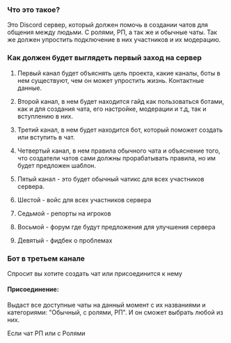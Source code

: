 ### Что это такое?
Это Discord сервер, который должен помочь в создании чатов для общения между людьми. С ролями, РП, а так же и обычные чаты. Так же должен упростить подключение в них участников и их модерацию.

### Как должен будет выглядеть первый заход на сервер
1. Первый канал будет объяснять цель проекта, какие каналы, боты в нем существуют, чем он может упростить жизнь. Контактные данные.

2. Второй канал, в нем будет находится гайд как пользоваться ботами, как и для создания чата, его настройке, модерации и т.д, так и вступлению в них.

3. Третий канал, в нем будет находится бот, который поможет создать или вступить в чат.

4. Четвертый канал, в нем правила обычного чата и объяснение того, что создатели чатов сами должны прорабатывать правила, но им будет предложен шаблон.

5. Пятый канал - это будет обычный чатикс для всех участников сервера.

6. Шестой - войс для всех участников сервера

7. Седьмой - репорты на игроков

8. Восьмой - форум где будут предложения для улучшения сервера

9. Девятый - фидбек о проблемах

### Бот в третьем канале
Спросит вы хотите создать чат или присоединится к нему

#### Присоединение:
Выдаст все доступные чаты на данный момент с их названиями и категориями: "Обычный, с ролями, РП". И он сможет выбрать любой из них.

Если чат РП или с Ролями